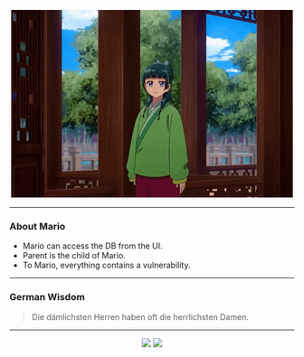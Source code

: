 <p align="center">
  <img src="assets/maomao.gif" />
</p>

---

### About Mario
- Mario can access the DB from the UI.
- Parent is the child of Mario.
- To Mario, everything contains a vulnerability.

---

### German Wisdom
> Die dämlichsten Herren haben oft die herrlichsten Damen.

---

<p align="center">
  <a>
    <img height="180em" src="https://github-readme-stats-eight-theta.vercel.app/api?username=Torfkopp&show_icons=true&theme=dark&include_all_commits=true&count_private=true"/>
  </a>
  <a href="https://github.com/Torfkopp?tab=repositories">
    <img height="180em" src="https://github-readme-stats-eight-theta.vercel.app/api/top-langs/?username=torfkopp&layout=compact&theme=dark&langs_count=8&hide=java"/>
  </a>
</p>
